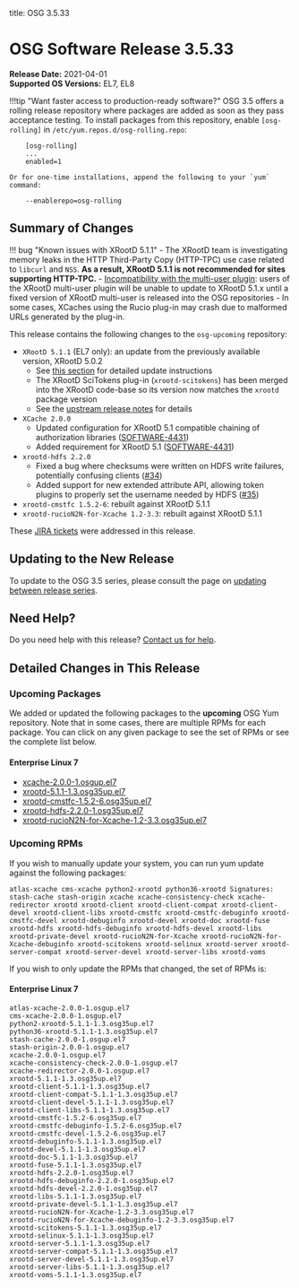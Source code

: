 title: OSG 3.5.33

OSG Software Release 3.5.33
===========================

**Release Date:** 2021-04-01  
**Supported OS Versions:** EL7, EL8

!!!tip "Want faster access to production-ready software?"
    OSG 3.5 offers a rolling release repository where packages are added as soon as they pass acceptance testing.
    To install packages from this repository, enable `[osg-rolling]` in `/etc/yum.repos.d/osg-rolling.repo`:

        [osg-rolling]
        ...
        enabled=1

    Or for one-time installations, append the following to your `yum` command:

        --enablerepo=osg-rolling

Summary of Changes
------------------

!!! bug "Known issues with XRootD 5.1.1"
    -   The XRootD team is investigating memory leaks in the HTTP Third-Party Copy (HTTP-TPC) use case related to
        `libcurl` and `NSS`.
        **As a result, XRootD 5.1.1 is not recommended for sites supporting HTTP-TPC.**
    -   [Incompatibility with the multi-user plugin](https://github.com/opensciencegrid/xrootd-multiuser/issues/21):
        users of the XRootD multi-user plugin will be unable to update to XRootD 5.1.x until a fixed version
        of XRootD multi-user is released into the OSG repositories
    -   In some cases, XCaches using the Rucio plug-in may crash due to malformed URLs generated by the plug-in.

This release contains the following changes to the `osg-upcoming` repository:

-   `XRootD 5.1.1` (EL7 only): an update from the previously available version, XRootD 5.0.2
    -  See [this section](../updating-to-osg-35.md#updating-to-xrootd-5) for detailed update instructions
    -  The XRootD SciTokens plug-in (`xrootd-scitokens`) has been merged into the XRootD code-base so its version now matches the `xrootd`
       package version
    -  See the [upstream release notes](https://github.com/xrootd/xrootd/blob/v5.1.1/docs/ReleaseNotes.txt#L9-L164) for
       details
-   `XCache 2.0.0`
    -  Updated configuration for XRootD 5.1 compatible chaining of authorization libraries
       ([SOFTWARE-4431](https://opensciencegrid.atlassian.net/browse/SOFTWARE-4431))
    -  Added requirement for XRootD 5.1
       ([SOFTWARE-4431](https://opensciencegrid.atlassian.net/browse/SOFTWARE-4431))
-   `xrootd-hdfs 2.2.0`
    -   Fixed a bug where checksums were written on HDFS write failures, potentially confusing clients
        ([#34](https://github.com/opensciencegrid/xrootd-hdfs/pull/34))
    -   Added support for new extended attribute API, allowing token plugins to properly set the username needed by HDFS
        ([#35](https://github.com/opensciencegrid/xrootd-hdfs/pull/35))
-   `xrootd-cmstfc 1.5.2-6`: rebuilt against XRootD 5.1.1
-   `xrootd-rucioN2N-for-Xcache 1.2-3.3`: rebuilt against XRootD 5.1.1

These
[JIRA tickets](https://opensciencegrid.atlassian.net/issues/?jql=project%20%3D%20SOFTWARE%20AND%20fixVersion%20in%20(3.5.33%2C3.5.33-upcoming)%20ORDER%20BY%20priority%20DESC%2C%20key%20DESC)
were addressed in this release.

Updating to the New Release
---------------------------

To update to the OSG 3.5 series, please consult the page on
[updating between release series](../updating-to-osg-35.md).

Need Help?
----------

Do you need help with this release? [Contact us for help](../../common/help.md).

Detailed Changes in This Release
--------------------------------

### Upcoming Packages

We added or updated the following packages to the **upcoming** OSG Yum repository.
Note that in some cases, there are multiple RPMs for each package.
You can click on any given package to see the set of RPMs or see the complete list below.

#### Enterprise Linux 7

-   [xcache-2.0.0-1.osgup.el7](https://koji.chtc.wisc.edu/koji/search?match=glob&type=build&terms=xcache-2.0.0-1.osgup.el7)
-   [xrootd-5.1.1-1.3.osg35up.el7](https://koji.chtc.wisc.edu/koji/search?match=glob&type=build&terms=xrootd-5.1.1-1.3.osg35up.el7)
-   [xrootd-cmstfc-1.5.2-6.osg35up.el7](https://koji.chtc.wisc.edu/koji/search?match=glob&type=build&terms=xrootd-cmstfc-1.5.2-6.osg35up.el7)
-   [xrootd-hdfs-2.2.0-1.osg35up.el7](https://koji.chtc.wisc.edu/koji/search?match=glob&type=build&terms=xrootd-hdfs-2.2.0-1.osg35up.el7)
-   [xrootd-rucioN2N-for-Xcache-1.2-3.3.osg35up.el7](https://koji.chtc.wisc.edu/koji/search?match=glob&type=build&terms=xrootd-rucioN2N-for-Xcache-1.2-3.3.osg35up.el7)

### Upcoming RPMs

If you wish to manually update your system, you can run yum update against the following packages:

    atlas-xcache cms-xcache python2-xrootd python36-xrootd Signatures: stash-cache stash-origin xcache xcache-consistency-check xcache-redirector xrootd xrootd-client xrootd-client-compat xrootd-client-devel xrootd-client-libs xrootd-cmstfc xrootd-cmstfc-debuginfo xrootd-cmstfc-devel xrootd-debuginfo xrootd-devel xrootd-doc xrootd-fuse xrootd-hdfs xrootd-hdfs-debuginfo xrootd-hdfs-devel xrootd-libs xrootd-private-devel xrootd-rucioN2N-for-Xcache xrootd-rucioN2N-for-Xcache-debuginfo xrootd-scitokens xrootd-selinux xrootd-server xrootd-server-compat xrootd-server-devel xrootd-server-libs xrootd-voms

If you wish to only update the RPMs that changed, the set of RPMs is:

#### Enterprise Linux 7

``` file
atlas-xcache-2.0.0-1.osgup.el7
cms-xcache-2.0.0-1.osgup.el7
python2-xrootd-5.1.1-1.3.osg35up.el7
python36-xrootd-5.1.1-1.3.osg35up.el7
stash-cache-2.0.0-1.osgup.el7
stash-origin-2.0.0-1.osgup.el7
xcache-2.0.0-1.osgup.el7
xcache-consistency-check-2.0.0-1.osgup.el7
xcache-redirector-2.0.0-1.osgup.el7
xrootd-5.1.1-1.3.osg35up.el7
xrootd-client-5.1.1-1.3.osg35up.el7
xrootd-client-compat-5.1.1-1.3.osg35up.el7
xrootd-client-devel-5.1.1-1.3.osg35up.el7
xrootd-client-libs-5.1.1-1.3.osg35up.el7
xrootd-cmstfc-1.5.2-6.osg35up.el7
xrootd-cmstfc-debuginfo-1.5.2-6.osg35up.el7
xrootd-cmstfc-devel-1.5.2-6.osg35up.el7
xrootd-debuginfo-5.1.1-1.3.osg35up.el7
xrootd-devel-5.1.1-1.3.osg35up.el7
xrootd-doc-5.1.1-1.3.osg35up.el7
xrootd-fuse-5.1.1-1.3.osg35up.el7
xrootd-hdfs-2.2.0-1.osg35up.el7
xrootd-hdfs-debuginfo-2.2.0-1.osg35up.el7
xrootd-hdfs-devel-2.2.0-1.osg35up.el7
xrootd-libs-5.1.1-1.3.osg35up.el7
xrootd-private-devel-5.1.1-1.3.osg35up.el7
xrootd-rucioN2N-for-Xcache-1.2-3.3.osg35up.el7
xrootd-rucioN2N-for-Xcache-debuginfo-1.2-3.3.osg35up.el7
xrootd-scitokens-5.1.1-1.3.osg35up.el7
xrootd-selinux-5.1.1-1.3.osg35up.el7
xrootd-server-5.1.1-1.3.osg35up.el7
xrootd-server-compat-5.1.1-1.3.osg35up.el7
xrootd-server-devel-5.1.1-1.3.osg35up.el7
xrootd-server-libs-5.1.1-1.3.osg35up.el7
xrootd-voms-5.1.1-1.3.osg35up.el7
```
